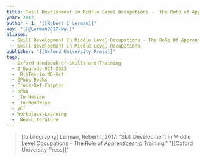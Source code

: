 ```yaml
---
title: Skill Development in Middle Level Occupations -  The Role of Apprenticeship Training
year: 2017
author - 1: "[[Robert I Lerman]]"
key: "[[@Lerman2017-ww]]"
aliases:
  - Skill Development In Middle Level Occupations - The Role Of Apprenticeship Training
  - Skill Development In Middle Level Occupations
publisher: "[[Oxford University Press]]"
tags:
  - Oxford-Handbook-of-Skills-and-Training
  - 3_Upgrade-OCT-2023
  - _BibTex-to-MD-Git
  - EPubs-Books
  - Cross-Ref-Chapter
  - ePub
  - _In-Notion
  - _In-Readwise
  - VET
  - Workplace-Learning
  - _New-Literature
---
```


> [!bibliography]
> Lerman, Robert I. 2017. “Skill Development in Middle Level Occupations -  The Role of Apprenticeship Training.” "[[Oxford University Press]]"